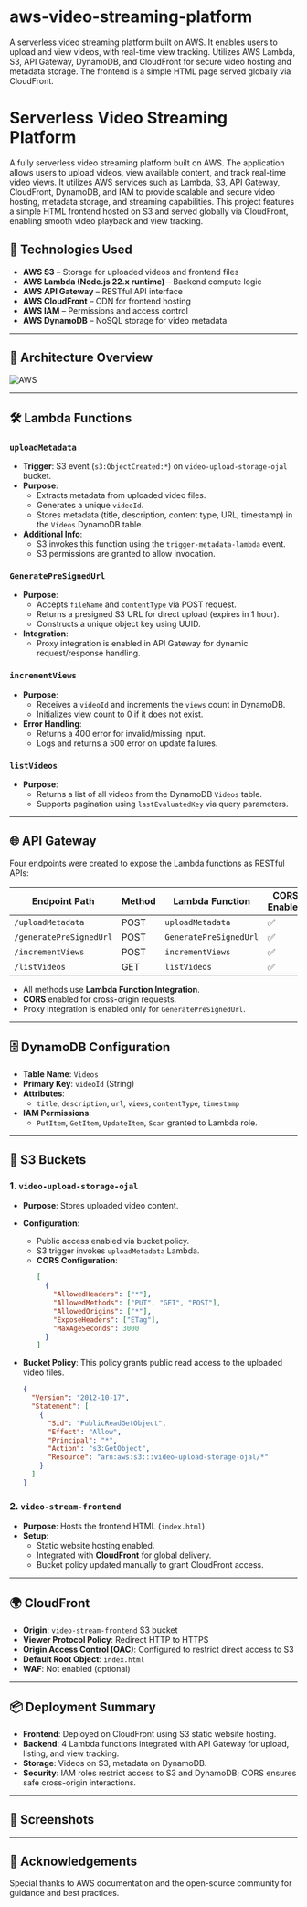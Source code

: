 # aws-video-streaming-platform
A serverless video streaming platform built on AWS. It enables users to upload and view videos, with real-time view tracking. Utilizes AWS Lambda, S3, API Gateway, DynamoDB, and CloudFront for secure video hosting and metadata storage. The frontend is a simple HTML page served globally via CloudFront.

# Serverless Video Streaming Platform

A fully serverless video streaming platform built on AWS. The application allows users to upload videos, view available content, and track real-time video views. It utilizes AWS services such as Lambda, S3, API Gateway, CloudFront, DynamoDB, and IAM to provide scalable and secure video hosting, metadata storage, and streaming capabilities. This project features a simple HTML frontend hosted on S3 and served globally via CloudFront, enabling smooth video playback and view tracking.

## 🚀 Technologies Used

- **AWS S3** – Storage for uploaded videos and frontend files
- **AWS Lambda (Node.js 22.x runtime)** – Backend compute logic
- **AWS API Gateway** – RESTful API interface
- **AWS CloudFront** – CDN for frontend hosting
- **AWS IAM** – Permissions and access control
- **AWS DynamoDB** – NoSQL storage for video metadata

---

## 🧠 Architecture Overview

![AWS](https://github.com/user-attachments/assets/cccd5a7c-5808-4bcd-8bc3-2ce8dcf5dbb7)


---

## 🛠 Lambda Functions

### `uploadMetadata`

- **Trigger**: S3 event (`s3:ObjectCreated:*`) on `video-upload-storage-ojal` bucket.
- **Purpose**: 
  - Extracts metadata from uploaded video files.
  - Generates a unique `videoId`.
  - Stores metadata (title, description, content type, URL, timestamp) in the `Videos` DynamoDB table.
- **Additional Info**:
  - S3 invokes this function using the `trigger-metadata-lambda` event.
  - S3 permissions are granted to allow invocation.

### `GeneratePreSignedUrl`

- **Purpose**:
  - Accepts `fileName` and `contentType` via POST request.
  - Returns a presigned S3 URL for direct upload (expires in 1 hour).
  - Constructs a unique object key using UUID.
- **Integration**:
  - Proxy integration is enabled in API Gateway for dynamic request/response handling.

### `incrementViews`

- **Purpose**:
  - Receives a `videoId` and increments the `views` count in DynamoDB.
  - Initializes view count to 0 if it does not exist.
- **Error Handling**:
  - Returns a 400 error for invalid/missing input.
  - Logs and returns a 500 error on update failures.

### `listVideos`

- **Purpose**:
  - Returns a list of all videos from the DynamoDB `Videos` table.
  - Supports pagination using `lastEvaluatedKey` via query parameters.

---

## 🌐 API Gateway

Four endpoints were created to expose the Lambda functions as RESTful APIs:

| Endpoint Path              | Method | Lambda Function       | CORS Enabled |
|---------------------------|--------|------------------------|--------------|
| `/uploadMetadata`         | POST   | `uploadMetadata`       | ✅           |
| `/generatePreSignedUrl`   | POST   | `GeneratePreSignedUrl` | ✅           |
| `/incrementViews`         | POST   | `incrementViews`       | ✅           |
| `/listVideos`             | GET    | `listVideos`           | ✅           |

- All methods use **Lambda Function Integration**.
- **CORS** enabled for cross-origin requests.
- Proxy integration is enabled only for `GeneratePreSignedUrl`.

---

## 🗄 DynamoDB Configuration

- **Table Name**: `Videos`
- **Primary Key**: `videoId` (String)
- **Attributes**:
  - `title`, `description`, `url`, `views`, `contentType`, `timestamp`
- **IAM Permissions**:
  - `PutItem`, `GetItem`, `UpdateItem`, `Scan` granted to Lambda role.

---

## 🧺 S3 Buckets

### 1. `video-upload-storage-ojal`

- **Purpose**: Stores uploaded video content.
- **Configuration**:
  - Public access enabled via bucket policy.
  - S3 trigger invokes `uploadMetadata` Lambda.
  - **CORS Configuration**:
    ```json
    [
      {
        "AllowedHeaders": ["*"],
        "AllowedMethods": ["PUT", "GET", "POST"],
        "AllowedOrigins": ["*"],
        "ExposeHeaders": ["ETag"],
        "MaxAgeSeconds": 3000
      }
    ]
    ```

- **Bucket Policy**:
  This policy grants public read access to the uploaded video files.

    ```json
    {
      "Version": "2012-10-17",
      "Statement": [
        {
          "Sid": "PublicReadGetObject",
          "Effect": "Allow",
          "Principal": "*",
          "Action": "s3:GetObject",
          "Resource": "arn:aws:s3:::video-upload-storage-ojal/*"
        }
      ]
    }
    ```

### 2. `video-stream-frontend`

- **Purpose**: Hosts the frontend HTML (`index.html`).
- **Setup**:
  - Static website hosting enabled.
  - Integrated with **CloudFront** for global delivery.
  - Bucket policy updated manually to grant CloudFront access.

---

## 🌍 CloudFront

- **Origin**: `video-stream-frontend` S3 bucket
- **Viewer Protocol Policy**: Redirect HTTP to HTTPS
- **Origin Access Control (OAC)**: Configured to restrict direct access to S3
- **Default Root Object**: `index.html`
- **WAF**: Not enabled (optional)

---

## 📦 Deployment Summary

- **Frontend**: Deployed on CloudFront using S3 static website hosting.
- **Backend**: 4 Lambda functions integrated with API Gateway for upload, listing, and view tracking.
- **Storage**: Videos on S3, metadata on DynamoDB.
- **Security**: IAM roles restrict access to S3 and DynamoDB; CORS ensures safe cross-origin interactions.

---

## 📸 Screenshots 


---

## 🙌 Acknowledgements

Special thanks to AWS documentation and the open-source community for guidance and best practices.

